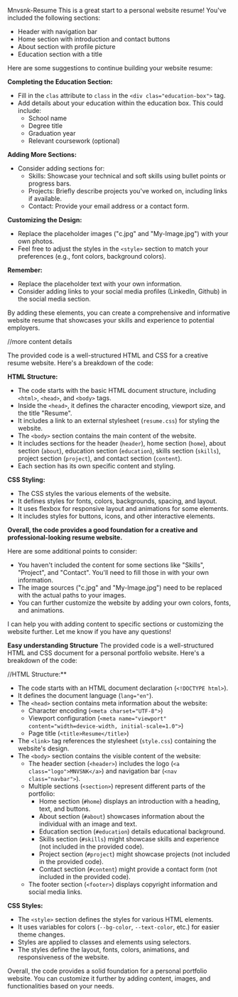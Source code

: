 Mnvsnk-Resume
This is a great start to a personal website resume! You've included the following sections:

* Header with navigation bar
* Home section with introduction and contact buttons
* About section with profile picture
* Education section with a title 

Here are some suggestions to continue building your website resume:

**Completing the Education Section:**

*  Fill in the `clas` attribute to `class` in the `<div clas="education-box">` tag.
*  Add details about your education within the education box. This could include:
    * School name
    * Degree title
    * Graduation year
    * Relevant coursework (optional)

**Adding More Sections:**

*  Consider adding sections for:
    * Skills: Showcase your technical and soft skills using bullet points or progress bars.
    * Projects: Briefly describe projects you've worked on, including links if available.
    * Contact: Provide your email address or a contact form.

**Customizing the Design:**

*  Replace the placeholder images ("c.jpg" and "My-Image.jpg") with your own photos.
*  Feel free to adjust the styles in the `<style>` section to match your preferences (e.g., font colors, background colors).

**Remember:**

*  Replace the placeholder text with your own information.
*  Consider adding links to your social media profiles (LinkedIn, Github) in the social media section.

By adding these elements, you can create a comprehensive and informative website resume that showcases your skills and experience to potential employers.

//more content details

The provided code is a well-structured HTML and CSS for a creative resume website. Here's a breakdown of the code:

**HTML Structure:**

* The code starts with the basic HTML document structure, including `<html>`, `<head>`, and `<body>` tags.
* Inside the `<head>`, it defines the character encoding, viewport size, and the title "Resume".
* It includes a link to an external stylesheet (`resume.css`) for styling the website.
* The `<body>` section contains the main content of the website.
* It includes sections for the header (`header`), home section (`home`), about section (`about`), education section (`education`), skills section (`skills`), project section (`project`), and contact section (`content`).
* Each section has its own specific content and styling.

**CSS Styling:**

* The CSS styles the various elements of the website.
* It defines styles for fonts, colors, backgrounds, spacing, and layout.
* It uses flexbox for responsive layout and animations for some elements.
* It includes styles for buttons, icons, and other interactive elements.

**Overall, the code provides a good foundation for a creative and professional-looking resume website.**

Here are some additional points to consider:

* You haven't included the content for some sections like "Skills", "Project", and "Contact". You'll need to fill those in with your own information.
* The image sources ("c.jpg" and "My-Image.jpg") need to be replaced with the actual paths to your images.
* You can further customize the website by adding your own colors, fonts, and animations.

I can help you with adding content to specific sections or customizing the website further. Let me know if you have any questions!

**Easy understanding Structure**
The provided code is a well-structured HTML and CSS document for a personal portfolio website. Here's a breakdown of the code:

//HTML Structure:**

- The code starts with an HTML document declaration (`<!DOCTYPE html>`).
- It defines the document language (`lang="en"`).
- The `<head>` section contains meta information about the website:
    - Character encoding (`<meta charset="UTF-8">`)
    - Viewport configuration (`<meta name="viewport" content="width=device-width, initial-scale=1.0">`)
    - Page title (`<title>Resume</title>`)
- The `<link>` tag references the stylesheet (`style.css`) containing the website's design.
- The `<body>` section contains the visible content of the website:
    - The header section (`<header>`) includes the logo (`<a class="logo">MNVSNK</a>`) and navigation bar (`<nav class="navbar">`).
    - Multiple sections (`<section>`) represent different parts of the portfolio:
        - Home section (`#home`) displays an introduction with a heading, text, and buttons.
        - About section (`#about`) showcases information about the individual with an image and text.
        - Education section (`#education`) details educational background.
        - Skills section (`#skills`) might showcase skills and experience (not included in the provided code).
        - Project section (`#project`) might showcase projects (not included in the provided code).
        - Contact section (`#content`) might provide a contact form (not included in the provided code).
    - The footer section (`<footer>`) displays copyright information and social media links.

**CSS Styles:**

- The `<style>` section defines the styles for various HTML elements.
- It uses variables for colors (`--bg-color`, `--text-color`, etc.) for easier theme changes.
- Styles are applied to classes and elements using selectors.
- The styles define the layout, fonts, colors, animations, and responsiveness of the website.

Overall, the code provides a solid foundation for a personal portfolio website. You can customize it further by adding content, images, and functionalities based on your needs.
